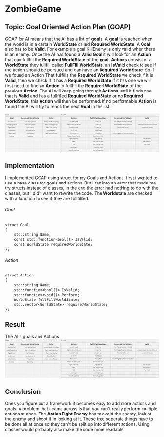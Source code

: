 # ZombieGame
## Topic: Goal Oriented Action Plan (GOAP)
GOAP for AI means that the AI has a list of __goals__. A __goal__ is reached when the world is in a certain __WorldState__ called __Required WorldState__. A __Goal__ also has to be __Valid__. For example a goal KillEnemy is only valid when there is an enemy. Once the AI has found a __Valid Goal__ it will look for an __Action__ that can fullfill the __Required WorldState__ of the __goal__. __Actions__ consist of a __WorldState__ they fullfill called __FullFill WorldState__, an __IsValid__ check to see if the action should be persued and can have an __Required WorldState__. So if we found an Action That fullfills the __Required WorldState__ we check if it is __Valid__, then we check if it has a __Required WorldState__ if it has one we will first need to find an __Action__ to fullfill the __Required WorldState__ of the previous __Action__. The AI will keep going through __Actions__ until it finds one that is __Valid__ and has a fullfilled __Required WorldState__ or no __Required WorldState__, this __Action__ will then be performed. If no performable __Action__ is found the AI will try to reach the next __Goal__ in the list.

![This is an image](image_2023-01-11_154226193.png)

## Implementation
I implemented GOAP using struct for my Goals and Actions, first i wanted to use a base class for goals and actions. But i ran into an error that made me try structs instead of classes, in the end the error had nothing to do with the classes, but i did't want to rewrite the code. The __Worldstate__ are checked with a function to see if they are fullfillled.
###### Goal
```
struct Goal
{
	std::string Name;
	const std::function<bool()> IsValid;
	const WorldState requiredWorldState;
};
```
###### Action
```
struct Action
{
	std::string Name;
	std::function<bool()> IsValid;
	std::function<void()> Perform;
	WorldState fullFillWorldState;
	std::vector<WorldState> requiredWorldState;
};
```
## Result
The AI's goals and Actions
![This is an image](image_2023-01-11_154226193.png)

## Conclusion
Ones you figure out a framework it becomes easy to add more actions and goals. A problem that i came across is that you can't really perform multiple actions at once.
The __Action Fight Enemy__ has to avoid the enemy, look at the enemy and shoot if in looking at it. These tree seperate things have to be done all at once so they can't be split up into different actions. 
Using classes would probably also make the code more readable.
